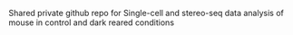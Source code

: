 Shared private github repo for Single-cell and stereo-seq data analysis of mouse in control and dark reared conditions
